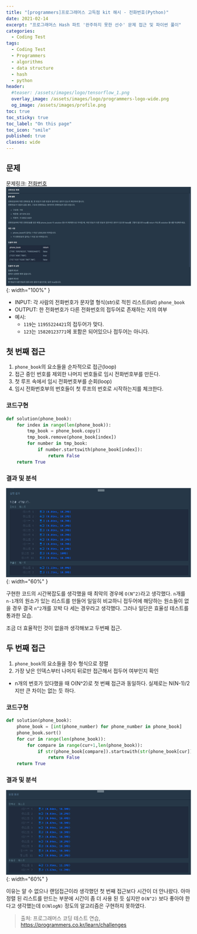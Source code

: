 ```yaml
---
title: "[programmers]프로그래머스 고득점 kit 해시 - 전화번호(Python)"
date: 2021-02-14
excerpt: "프로그래머스 Hash 파트 '완주하지 못한 선수' 문제 접근 및 파이썬 풀이"
categories:
  - Coding Test
tags:
  - Coding Test
  - Programmers
  - algorithms
  - data structure
  - hash
  - python
header:
  #teaser: /assets/images/logo/tensorflow_1.png
  overlay_image: /assets/images/logo/programmers-logo-wide.png
  og_image: /assets/images/profile.png
toc: true
toc_sticky: true
toc_label: "On this page"
toc_icon: "smile"
published: true
classes: wide
---
```

## 문제
문제링크: [전화번호](https://programmers.co.kr/learn/courses/30/lessons/42577)
![](/assets/images/coding-test/42577/problem.png){: width="100%" }

- INPUT: 각 사람의 전화번호가 문자열 형식(str)로 적힌 리스트(list) `phone_book`
- OUTPUT: 한 전화번호가 다른 전화번호의 접두어로 존재하는 지의 여부
- 예시:
  - `119`는 `11955224421`의 접두어가 맞다.
  - `123`는 `15820123771`에 포함은 되어있으나 접두어는 아니다.


## 첫 번째 접근
1. `phone_book`의 요소들을 순차적으로 접근(loop)
2. 접근 중인 번호를 제외한 나머지 번호들로 임시 전화번호부를 만든다.
3. 첫 루프 속에서 임시 전화번호부를 순회(loop)
4. 임시 전화번호부의 번호들이 첫 루프의 번호로 시작하는지를 체크한다.

### 코드구현
```python
def solution(phone_book):
    for index in range(len(phone_book)):
        tmp_book = phone_book.copy()
        tmp_book.remove(phone_book[index])
        for number in tmp_book:
            if number.startswith(phone_book[index]):
                return False
    return True
```
### 결과 및 분석
![](/assets/images/coding-test/42577/try1.png){: width="60%" }  
 
구현한 코드의 시간복잡도를 생각했을 때 최악의 경우에 `O(N^2)`라고 생각했다. `n`개를 `n-1`개의 원소가 있는 리스트를 만들어 일일히 비교하니 접두어에 해당하는 원소들이 없을 경우 결국 `n^2`개를 꼬박 다 세는 경우라고 생각했다. 그러나 일단은 효율성 테스트를 통과한 모습.

조금 더 효율적인 것이 없을까 생각해보고 두번째 접근.

## 두 번째 접근
1. `phone_book`의 요소들을 정수 형식으로 정렬
2. 가장 낮은 인덱스부터 나머지 뒤로만 접근해서 접두어 여부인지 확인

* n개의 번호가 있다했을 때 O(N^2)로 첫 번째 접근과 동일하다. 실제로는 N(N-1)/2지만 큰 차이는 없는 듯 하다.

### 코드구현
```python
def solution(phone_book):
    phone_book = [int(phone_number) for phone_number in phone_book]
    phone_book.sort()
    for cur in range(len(phone_book)):
        for compare in range(cur+1,len(phone_book)):
            if str(phone_book[compare]).startswith(str(phone_book[cur])):
                return False
    return True
```

### 결과 및 분석
![](/assets/images/coding-test/42577/try2.png){: width="60%" }  

이유는 알 수 없으나 랜덤접근이라 생각했던 첫 번째 접근보다 시간이 더 안나왔다. 아마 정렬 된 리스트를 만드는 부분에 시간이 좀 더 사용 된 듯 싶지만 `O(N^2)` 보다 좋아야 한다고 생각했는데 `O(NlogN)` 정도의 알고리즘은 구현하지 못하였다.

> 출처: 프로그래머스 코딩 테스트 연습, https://programmers.co.kr/learn/challenges